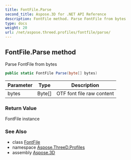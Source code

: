 ```yaml
---
title: FontFile.Parse
second_title: Aspose.3D for .NET API Reference
description: FontFile method. Parse FontFile from bytes
type: docs
weight: 20
url: /net/aspose.threed.profiles/fontfile/parse/
---
```

## FontFile.Parse method

Parse FontFile from bytes

```csharp
public static FontFile Parse(byte[] bytes)
```

| Parameter | Type | Description |
| --- | --- | --- |
| bytes | Byte[] | OTF font file raw content |

### Return Value

FontFile instance

### See Also

* class [FontFile](../)
* namespace [Aspose.ThreeD.Profiles](../../../aspose.threed.profiles/)
* assembly [Aspose.3D](../../../)


